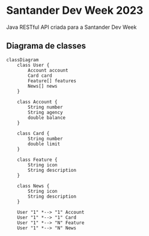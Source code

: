 # Santander Dev Week 2023
Java RESTful API criada para a Santander Dev Week

## Diagrama de classes

``` mermaid
classDiagram
    class User {
        Account account
        Card card
        Feature[] features
        News[] news
    }

    class Account {
        String number
        String agency
        double balance
    }

    class Card {
        String number
        double limit
    }

    class Feature {
        String icon
        String description
    }

    class News {
        String icon
        String description
    }

    User "1" *--> "1" Account
    User "1" *--> "1" Card
    User "1" *--> "N" Feature
    User "1" *--> "N" News 
```
